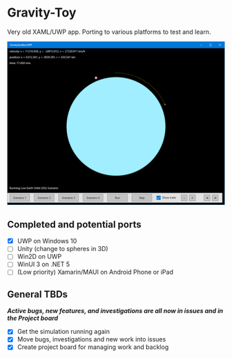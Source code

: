 # Gravity-Toy
Very old XAML/UWP app. Porting to various platforms to test and learn.


![Screenshot of UWP app](Images/UWP-Screenshot.png)

## Completed and potential ports
- [x] UWP on Windows 10
- [ ] Unity (change to spheres in 3D)
- [ ] Win2D on UWP
- [ ] WinUI 3 on .NET 5
- [ ] (Low priority) Xamarin/MAUI on Android Phone or iPad

## General TBDs
***Active bugs, new features, and investigations are all now in issues and in the Project board***
- [x] Get the simulation running again
- [x] Move bugs, investigations and new work into issues
- [x] Create project board for managing work and backlog
